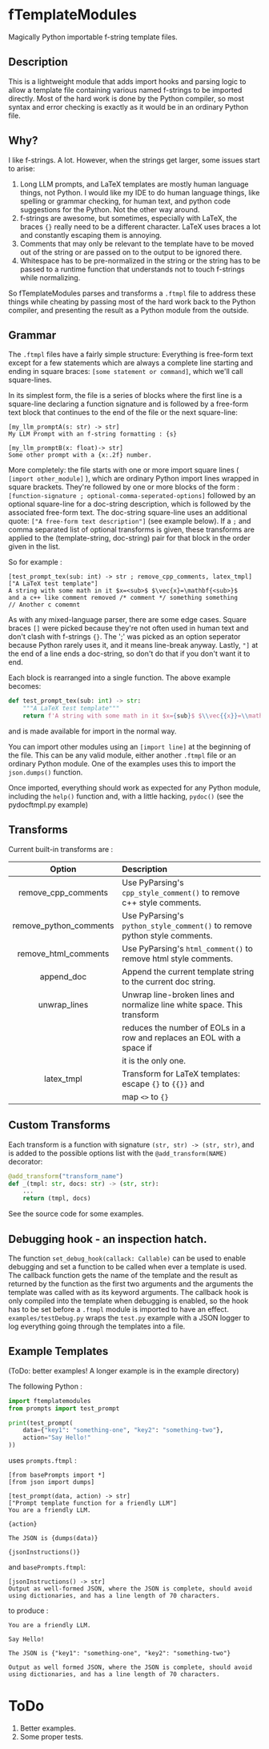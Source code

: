 # fTemplateModules
Magically Python importable f-string template files.

## Description
This is a lightweight module that adds import hooks and parsing
logic to allow a template file containing various named f-strings
to be imported directly. Most of the hard work is done by the
Python compiler, so most syntax and error checking is exactly as 
it would be in an ordinary Python file.

## Why?
I like f-strings. A lot. However, when the strings get larger, some issues
start to arise:
1.  Long LLM prompts, and LaTeX templates are mostly human language things,
    not Python. I would like my IDE to do human language things, like
    spelling or grammar checking, for human text, and python code suggestions
    for the Python. Not the other way around.
2.  f-strings are awesome, but sometimes, especially with LaTeX, the braces `{}`
    really need to be a different character. LaTeX uses braces a lot and
    constantly escaping them is annoying.
3.  Comments that may only be relevant to the template have to be moved out
    of the string or are passed on to the output to be ignored there.
4.  Whitespace has to be pre-normalized in the string or the string has to
    be passed to a runtime function that understands not to touch f-strings 
    while normalizing.

So fTemplateModules parses and transforms a `.ftmpl` file to address these
things while cheating by passing most of the hard work back to the Python
compiler, and presenting the result as a Python module from the outside.

## Grammar
The `.ftmpl` files have a fairly simple structure: Everything is free-form
text except for a few statements which are always a complete line starting and
ending in square braces: `[some statement or command]`, which we'll call
square-lines.

In its simplest form, the file is a series of blocks where the first line is
a square-line declaring a function signature and is followed by a free-form
text block that continues to the end of the file or the next square-line:
```text
[my_llm_promptA(s: str) -> str]
My LLM Prompt with an f-string formatting : {s}

[my_llm_promptB(x: float)-> str]
Some other prompt with a {x:.2f} number.
```

More completely: the file starts with one or more import square lines 
( `[import other_module]` ), which are ordinary Python import lines wrapped
in square brackets. They're followed by one or more blocks of the form :
`[function-signature ; optional-comma-seperated-options]` followed by 
an optional square-line for a doc-string description, which is followed
by the associated free-form text. The doc-string square-line uses an
additional quote: `["A free-form text description"]` (see example below).
If a `;` and comma separated list of optional transforms is given, these
transforms are applied to the (template-string, doc-string) pair for that
block in the order given in the list. 

So for example :
```text
[test_prompt_tex(sub: int) -> str ; remove_cpp_comments, latex_tmpl]
["A LaTeX test template"]
A string with some math in it $x=<sub>$ $\vec{x}=\mathbf{<sub>}$
and a c++ like comment removed /* comment */ something something
// Another c comemnt
```

As with any mixed-language parser, there are some edge cases. Square
braces `[]` were picked because they're not often used in human text and
don't clash with f-strings `{}`. The ';' was picked as an option seperator
because Python rarely uses it, and it means line-break anyway. Lastly,
`"]` at the end of a line ends a doc-string, so don't do that if you
don't want it to end.

Each block is rearranged into a single function. The above example becomes:
```python
def test_prompt_tex(sub: int) -> str:
    """A LaTeX test template"""
    return f'A string with some math in it $x={sub}$ $\\vec{{x}}=\\mathbf{{{sub}}}$\nand a c++ like comment removed  thing\n\n'
```
and is  made available for import in the normal way.

You can import other modules using an `[import line]` at the
beginning of the file. This can be any valid module, either another
`.ftmpl` file or an ordinary Python module. One of the examples uses
this to import the `json.dumps()` function.

Once imported, everything should work as expected for any Python module,
including the `help()` function and, with a little hacking, `pydoc()` (see
the pydocftmpl.py example)

## Transforms
Current built-in transforms are :

| Option | Description |
| :--:|:--- |
| remove_cpp_comments    | Use PyParsing's `cpp_style_comment()` to remove c++ style comments.        |
| remove_python_comments | Use PyParsing's `python_style_comment()` to remove python style comments.  |
| remove_html_comments   | Use PyParsing's `html_comment()` to remove html style comments.            |
| append_doc             | Append the current template string to the current doc string.            |
| unwrap_lines           | Unwrap line-broken lines and normalize line white space. This transform  |
|                        | reduces the number of EOLs in a row and replaces an EOL with a space if  |
|                        | it is the only one. |
| latex_tmpl             | Transform for LaTeX templates: escape `{}` to `{{}}` and 
|                        | map `<>` to `{}` |

## Custom Transforms
Each transform is a function with signature `(str, str) -> (str, str)`, and is
added to the possible options list with the `@add_transform(NAME)` decorator:

```python
@add_transform("transform_name")
def _(tmpl: str, docs: str) -> (str, str):
    ...
    return (tmpl, docs)
```
See the source code for some examples.

## Debugging hook - an inspection hatch.
The function `set_debug_hook(callack: Callable)` can be used to enable
debugging and set a function to be called when ever a template is used.
The callback function gets the name of the template and the result as returned
by the function as the first two arguments and the arguments the template
was called with as its keyword arguments.
The callback hook is only compiled into the template when debugging is
enabled, so the hook has to be set before a `.ftmpl` module is imported to
have an effect.
`examples/testDebug.py` wraps the `test.py` example with a JSON logger to
log everything going through the templates into a file.

## Example Templates
(ToDo: better examples! A longer example is in the example directory)

The following Python :
```python
import ftemplatemodules
from prompts import test_prompt

print(test_prompt(
    data={"key1": "something-one", "key2": "something-two"},
    action="Say Hello!"
))
```
uses `prompts.ftmpl` :
```text
[from basePrompts import *]
[from json import dumps]

[test_prompt(data, action) -> str]
["Prompt template function for a friendly LLM"]
You are a friendly LLM.

{action}

The JSON is {dumps(data)}

{jsonInstructions()}
```
and `basePrompts.ftmpl`:
```text
[jsonInstructions() -> str]
Output as well-formed JSON, where the JSON is complete, should avoid using dictionaries, and has a line length of 70 characters.
````
to produce :
```text
You are a friendly LLM.

Say Hello!

The JSON is {"key1": "something-one", "key2": "something-two"}

Output as well formed JSON, where the JSON is complete, should avoid using dictionaries, and has a line length of 70 characters.
```

# ToDo
1. Better examples.
2. Some proper tests.

